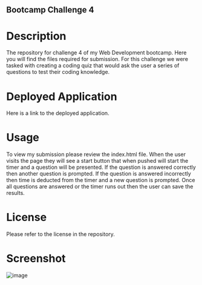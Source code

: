 ## Bootcamp Challenge 4
# Description

The repository for challenge 4 of my Web Development bootcamp. Here you will find the files required for submission. For this challenge we were tasked with creating a coding quiz that would ask the user a series of questions to test their coding knowledge.
# Deployed Application

Here is a link to the deployed application.
# Usage

To view my submission please review the index.html file. When the user visits the page they will see a start button that when pushed will start the timer and a question will be presented. If the question is answered correctly then another question is prompted. If the question is answered incorrectly then time is deducted from the timer and a new question is prompted. Once all questions are answered or the timer runs out then the user can save the results.
# License

Please refer to the license in the repository.
# Screenshot
![image](https://user-images.githubusercontent.com/111019074/200460616-bf4d4a5b-fe0b-4e56-8219-298889d0fe30.png)

